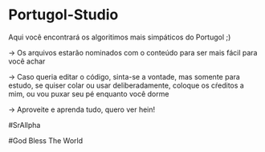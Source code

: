 # Portugol-Studio
Aqui você encontrará os algoritimos mais simpáticos do Portugol ;)

-> Os arquivos estarão nominados com o conteúdo para ser mais fácil para você achar

-> Caso queria editar o código, sinta-se a vontade, mas somente para estudo, se quiser colar ou usar deliberadamente, coloque os cŕeditos a mim, ou vou puxar seu pé
   enquanto você dorme
   
-> Aproveite e aprenda tudo, quero ver hein!


#SrAllpha
 
#God Bless The World
